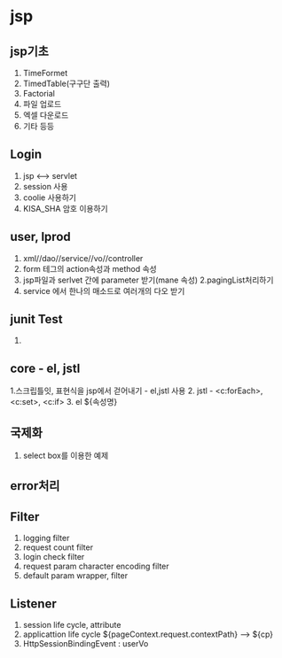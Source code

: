 # jsp

## jsp기초
1. TimeFormet
2. TimedTable(구구단 출력)
3. Factorial
4. 파일 업로드
5. 엑셀 다운로드
6. 기타 등등

## Login 
1. jsp <--> servlet
2. session 사용
3. coolie 사용하기
4. KISA_SHA 암호 이용하기

## user, lprod
1. xml//dao//service//vo//controller
 1. form 테그의 action속성과 method 속성
 2. jsp파일과 serlvet 간에 parameter 받기(mane 속성)
2.pagingList처리하기
 1. service 에서 한나의 매소드로 여러개의 다오 받기
 
## junit Test
1.

## core -  el, jstl
1.스크립틀잇, 표현식을 jsp에서 걷어내기
	- el,jstl 사용
2. jstl
	- <c:forEach>, <c:set>, <c:if>
3. el
	${속성명}

## 국제화
1. select box를 이용한 예제

## error처리

## Filter
1. logging filter
2. request count filter
3. login check filter
4. request param character encoding filter
5. default param wrapper, filter
 
## Listener
1. session life cycle, attribute
2. applicattion life cycle
    ${pageContext.request.contextPath}
     --> ${cp}
3. HttpSessionBindingEvent : userVo
 
